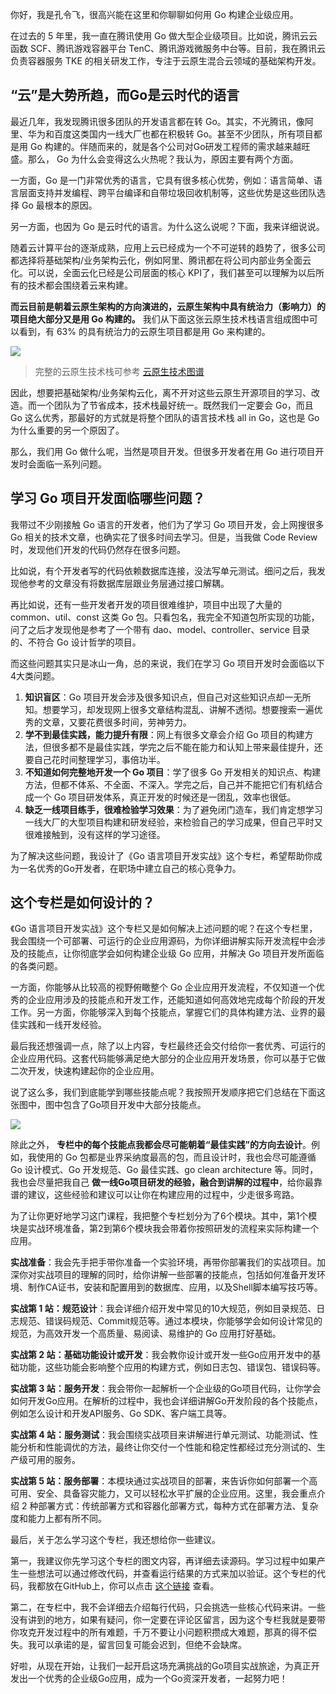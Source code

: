 你好，我是孔令飞，很高兴能在这里和你聊聊如何用 Go 构建企业级应用。

在过去的 5 年里，我一直在腾讯使用 Go 做大型企业级项目。比如说，腾讯云云函数 SCF、腾讯游戏容器平台 TenC、腾讯游戏微服务中台等。目前，我在腾讯云负责容器服务 TKE 的相关研发工作，专注于云原生混合云领域的基础架构开发。

## “云”是大势所趋，而Go是云时代的语言

最近几年，我发现腾讯很多团队的开发语言都在转 Go。其实，不光腾讯，像阿里、华为和百度这类国内一线大厂也都在积极转 Go。甚至不少团队，所有项目都是用 Go 构建的。伴随而来的，就是各个公司对Go研发工程师的需求越来越旺盛。那么， Go 为什么会变得这么火热呢？我认为，原因主要有两个方面。

一方面，Go 是一门非常优秀的语言，它具有很多核心优势，例如：语言简单、语言层面支持并发编程、跨平台编译和自带垃圾回收机制等，这些优势是这些团队选择 Go 最根本的原因。

另一方面，也因为 Go 是云时代的语言。为什么这么说呢？下面，我来详细说说。

随着云计算平台的逐渐成熟，应用上云已经成为一个不可逆转的趋势了，很多公司都选择将基础架构/业务架构云化，例如阿里、腾讯都在将公司内部业务全面云化。可以说，全面云化已经是公司层面的核心 KPI了，我们甚至可以理解为以后所有的技术都会围绕着云来构建。

**而云目前是朝着云原生架构的方向演进的，云原生架构中具有统治力（影响力）的项目绝大部分又是用 Go 构建的。** 我们从下面这张云原生技术栈语言组成图中可以看到，有 63% 的具有统治力的云原生项目都是用 Go 来构建的。

![](https://static001.geekbang.org/resource/image/c6/51/c608623543c26b8f088bea958856f551.png?wh=5703*4942)

> 完整的云原生技术栈可参考 [云原生技术图谱](https://landscape.cncf.io/images/landscape.png)

因此，想要把基础架构/业务架构云化，离不开对这些云原生开源项目的学习、改造。而一个团队为了节省成本，技术栈最好统一。既然我们一定要会 Go，而且 Go 这么优秀，那最好的方式就是将整个团队的语言技术栈 all in Go，这也是 Go 为什么重要的另一个原因了。

那么，我们用 Go 做什么呢，当然是项目开发。但很多开发者在用 Go 进行项目开发时会面临一系列问题。

## 学习 Go 项目开发面临哪些问题？

我带过不少刚接触 Go 语言的开发者，他们为了学习 Go 项目开发，会上网搜很多 Go 相关的技术文章，也确实花了很多时间去学习。但是，当我做 Code Review 时，发现他们开发的代码仍然存在很多问题。

比如说，有个开发者写的代码依赖数据库连接，没法写单元测试。细问之后，我发现他参考的文章没有将数据库层跟业务层通过接口解耦。

再比如说，还有一些开发者开发的项目很难维护，项目中出现了大量的 common、util、const 这类 Go 包。只看包名，我完全不知道包所实现的功能，问了之后才发现他是参考了一个带有 dao、model、controller、service 目录的、不符合 Go 设计哲学的项目。

而这些问题其实只是冰山一角，总的来说，我们在学习 Go 项目开发时会面临以下4大类问题。

1. **知识盲区**：Go 项目开发会涉及很多知识点，但自己对这些知识点却一无所知。想要学习，却发现网上很多文章结构混乱、讲解不透彻。想要搜索一遍优秀的文章，又要花费很多时间，劳神劳力。
2. **学不到最佳实践，能力提升有限**：网上有很多文章会介绍 Go 项目的构建方法，但很多都不是最佳实践，学完之后不能在能力和认知上带来最佳提升，还要自己花时间整理学习，事倍功半。
3. **不知道如何完整地开发一个 Go 项目**：学了很多 Go 开发相关的知识点、构建方法，但都不体系、不全面、不深入。学完之后，自己并不能把它们有机结合成一个 Go 项目研发体系，真正开发的时候还是一团乱，效率也很低。
4. **缺乏一线项目练手，很难检验学习效果**：为了避免闭门造车，我们肯定想学习一线大厂的大型项目构建和研发经验，来检验自己的学习成果，但自己平时又很难接触到，没有这样的学习途径。

为了解决这些问题，我设计了《Go 语言项目开发实战》这个专栏，希望帮助你成为一名优秀的Go开发者，在职场中建立自己的核心竞争力。

## 这个专栏是如何设计的？

《Go 语言项目开发实战》这个专栏又是如何解决上述问题的呢？在这个专栏里，我会围绕一个可部署、可运行的企业应用源码，为你详细讲解实际开发流程中会涉及的技能点，让你彻底学会如何构建企业级 Go 应用，并解决 Go 项目开发所面临的各类问题。

一方面，你能够从比较高的视野俯瞰整个 Go 企业应用开发流程，不仅知道一个优秀的企业应用涉及的技能点和开发工作，还能知道如何高效地完成每个阶段的开发工作。另一方面，你能够深入到每个技能点，掌握它们的具体构建方法、业界的最佳实践和一线开发经验。

最后我还想强调一点，除了以上内容，专栏最终还会交付给你一套优秀、可运行的企业应用代码。这套代码能够满足绝大部分的企业应用开发场景，你可以基于它做二次开发，快速构建起你的企业应用。

说了这么多，我们到底能学到哪些技能点呢？我按照开发顺序把它们总结在下面这张图中，图中包含了Go项目开发中大部分技能点。

![](https://static001.geekbang.org/resource/image/c4/8c/c4a4bdfc103f193d292b54e44510f28c.jpg?wh=6375*2250)

除此之外， **专栏中的每个技能点我都会尽可能朝着“最佳实践”的方向去设计**。例如，我使用的 Go 包都是业界采纳度最高的包，而且设计时，我也会尽可能遵循 Go 设计模式、Go 开发规范、Go 最佳实践、go clean architecture 等。同时，我也会尽量把我自己 **做一线Go项目研发的经验，融合到讲解的过程中**，给你最靠谱的建议，这些经验和建议可以让你在构建应用的过程中，少走很多弯路。

为了让你更好地学习这门课程，我把整个专栏划分为了6个模块。其中，第1个模块是实战环境准备，第2到第6个模块我会带着你按照研发的流程来实际构建一个应用。

**实战准备**：我会先手把手带你准备一个实验环境，再带你部署我们的实战项目。加深你对实战项目的理解的同时，给你讲解一些部署的技能点，包括如何准备开发环境、制作CA证书，安装和配置用到的数据库、应用，以及Shell脚本编写技巧等。

**实战第 1 站：规范设计**：我会详细介绍开发中常见的10大规范，例如目录规范、日志规范、错误码规范、Commit规范等。通过本模块，你能够学会如何设计常见的规范，为高效开发一个高质量、易阅读、易维护的 Go 应用打好基础。

**实战第 2 站：基础功能设计或开发**：我会教你设计或开发一些Go应用开发中的基础功能，这些功能会影响整个应用的构建方式，例如日志包、错误包、错误码等。

**实战第 3 站：服务开发**：我会带你一起解析一个企业级的Go项目代码，让你学会如何开发Go应用。在解析的过程中，我也会详细讲解Go开发阶段的各个技能点，例如怎么设计和开发API服务、Go SDK、客户端工具等。

**实战第 4 站：服务测试**：我会围绕实战项目来讲解进行单元测试、功能测试、性能分析和性能调优的方法，最终让你交付一个性能和稳定性都经过充分测试的、生产级可用的服务。

**实战第 5 站：服务部署**：本模块通过实战项目的部署，来告诉你如何部署一个高可用、安全、具备容灾能力，又可以轻松水平扩展的企业应用。这里，我会重点介绍 2 种部署方式：传统部署方式和容器化部署方式，每种方式在部署方法、复杂度和能力上都有所不同。

最后，关于怎么学习这个专栏，我还想给你一些建议。

第一，我建议你先学习这个专栏的图文内容，再详细去读源码。学习过程中如果产生一些想法可以通过修改代码，并查看运行结果的方式来加以验证。这个专栏的代码，我都放在GitHub上，你可以点击 [这个链接](https://github.com/marmotedu/iam) 查看。

第二，在专栏中，我不会详细去介绍每行代码，只会挑选一些核心代码来讲。一些没有讲到的地方，如果有疑问，你一定要在评论区留言，因为这个专栏我就是要带你攻克开发过程中的所有难题，千万不要让小问题积攒成大难题，那真的得不偿失。我可以承诺的是，留言回复可能会迟到，但绝不会缺席。

好啦，从现在开始，让我们一起开启这场充满挑战的Go项目实战旅途，为真正开发出一个优秀的企业级Go应用，成为一个Go资深开发者，一起努力吧！